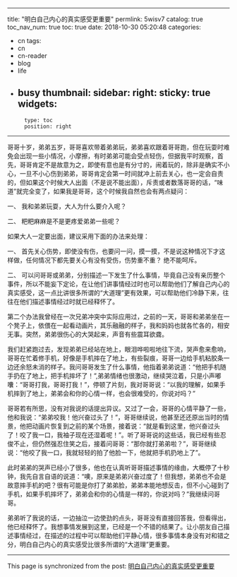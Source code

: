 
---
title: "明白自己内心的真实感受更重要"
permlink: 5wisv7
catalog: true
toc_nav_num: true
toc: true
date: 2018-10-30 05:20:48
categories:
- cn
tags:
- cn
- cn-reader
- blog
- life
- busy
thumbnail: 
sidebar:
    right:
        sticky: true
widgets:
    -
        type: toc
        position: right
---


哥哥十岁，弟弟五岁，哥哥喜欢带着弟弟玩，弟弟喜欢跟着哥哥跑，但在玩耍时难免会出现一些小情况，小摩擦，有时弟弟可能会受点轻伤，但据我平时观察，首先，哥哥肯定不是故意为之，即使有意也是有分寸的，闹着玩的，除非是确实不小心，一旦不小心伤到弟弟，哥哥肯定会第一时间就冲上前去关心，也一定会自责的，但如果这个时候大人出面（不是说不能出面），斥责或者数落哥哥的话，“味道”就完全变了，如果我是哥哥，这个时候我自然也会有两点疑问：

一、	我和弟弟玩耍，大人为什么要介入呢？

二、	粑粑麻麻是不是更疼爱弟弟一些呢？

如果大人一定要出面，建议采用下面的办法来处理：

一、	首先关心伤势，即使没有伤，也要问一问，摸一摸，不是说这种情况下才这样做，任何情况下都先要关心有没有受伤，伤势重不重？ 绝不能呵斥。

二、	可以问哥哥或弟弟，分别描述一下发生了什么事情，毕竟自己没有亲历整个事件，所以不能妄下定论，在让他们讲事情经过时也可以帮助他们了解自己内心的真实感受，这一点比讲很多所谓的“大道理”更有效果，可以帮助他们冷静下来，往往在他们描述事情经过时就已经释怀了。

第二个办法我曾经在一次兄弟冲突中实际应用过，之前的一天，哥哥和弟弟坐在一个凳子上，依偎在一起看动画片，其乐融融的样子，我和妈妈也就各忙各的，相安无事。突然，弟弟很伤心的大哭起来，声音有些震耳欲聋。

我们赶紧跑过去，发现弟弟已经站在地上，眼泪哗啦啦地往下流，哭声愈来愈响，哥哥在忙着修手机，好像是手机摔在了地上，有些裂痕，哥哥一边给手机粘胶条一边还余怒未消的样子。我问哥哥发生了什么事情，他指着弟弟说道：“他把手机随手扔在了地上，把手机摔坏了！”,弟弟情绪也很激动，继续哭泣着，只是小声嘟囔：“哥哥打我，哥哥打我！”，停顿了片刻，我对哥哥说：“以我的理解，如果手机摔到了地上，弟弟会和你的心情一样，也会很难受的，你说对吗？”

哥哥若有所思，没有对我说的话提出异议。又过了一会，哥哥的心情平静了一些，他和我说：“弟弟咬我！他兴奋过头了！”，哥哥继续说，他甚至还还原出当时的情景，他把动画片恢复到之前的某个场景，接着说：“就是看到这里，他兴奋过头了！咬了我一口，我袖子现在还湿着呢！”。听了哥哥说的这些话，我已经有些忍俊不止，但仍然强忍住笑之后，接着问哥哥：“那你就打弟弟啦？”，哥哥继续说：“他咬了我一口，我就轻轻的拍了他脸一下，他就把手机扔地上了”。

此时弟弟的哭声已经小了很多，他也在认真听哥哥描述事情的缘由，大概停了十秒钟，我先自言自语的说道：“噢，原来是弟弟兴奋过度了！但我想，弟弟也不会是故意摔手机的吧？很有可能是你打了弟弟脸，弟弟本能地想反击，但不小心碰到了手机，如果手机摔坏了，弟弟会和你的心情是一样的，你说对吗？”我继续问哥哥。

弟弟听了我说的话，一边抽泣一边使劲的点头，哥哥没有直接回答我，但看得出，他已经释怀了。我想事情发展到这里，已经是一个不错的结果了。让小朋友自己描述事情经过，在描述的过程中可以帮助他们平静心情，很多事情本身没有对和错之分，明白自己内心的真实感受比很多所谓的“大道理”更重要。

- - -

This page is synchronized from the post: [明白自己内心的真实感受更重要](https://steemit.com/@andrewma/5wisv7)
